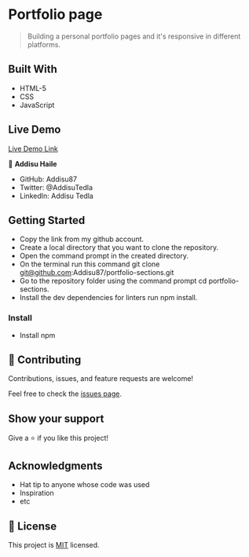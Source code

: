 # Portfolio page

> Building a personal portfolio pages and it's responsive in different platforms.

## Built With

- HTML-5
- CSS
- JavaScript

## Live Demo

[Live Demo Link](https://addisu87.github.io/portfolio-microverse/)

👤 **Addisu Haile**

- GitHub: Addisu87
- Twitter: @AddisuTedla
- LinkedIn: Addisu Tedla

## Getting Started

- Copy the link from my github account.
- Create a local directory that you want to clone the repository.
- Open the command prompt in the created directory.
- On the terminal run this command git clone git@github.com:Addisu87/portfolio-sections.git
- Go to the repository folder using the command prompt cd portfolio-sections.
- Install the dev dependencies for linters run npm install.

### Install

- Install npm

## 🤝 Contributing

Contributions, issues, and feature requests are welcome!

Feel free to check the [issues page](https://github.com/Addisu87/portfolio-microverse/issues).

## Show your support

Give a ⭐️ if you like this project!

## Acknowledgments

- Hat tip to anyone whose code was used
- Inspiration
- etc

## 📝 License

This project is [MIT](./MIT.md) licensed.

